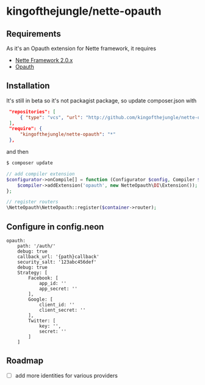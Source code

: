 kingofthejungle/nette-opauth
============================


Requirements
------------

As it's an Opauth extension for Nette framework, it requires

- [Nette Framework 2.0.x](https://github.com/nette/nette)
- [Opauth](https://github.com/opauth/opauth)



Installation
------------

It's still in beta so it's not packagist package, so update composer.json with
```json
 "repositories": [
     { "type": "vcs", "url": "http://github.com/kingofthejungle/nette-opauth" }
 ],
 "require": {
     "kingofthejungle/nette-opauth": "*"
 },
```
and then

```sh
$ composer update
```

```php
// add compiler extension
$configurator->onCompile[] = function (Configurator $config, Compiler $compiler) {
    $compiler->addExtension('opauth', new NetteOpauth\DI\Extension());
};

// register routers
\NetteOpauth\NetteOpauth::register($container->router);
```

Configure in config.neon
------------
```
opauth:
	path: '/auth/'
	debug: true
	callback_url: '{path}callback'
	security_salt: '123abc456def'
	debug: true
	Strategy: [
		Facebook: [
			app_id: ''
			app_secret: ''
		],
		Google: [
			client_id: ''
			client_secret: ''
		],
		Twitter: [
			key: '',
			secret: ''
		]
	]
```

Roadmap
-------
- [ ] add more identities for various providers

